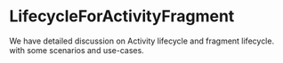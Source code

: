# LifecycleForActivityFragment
We have detailed discussion on Activity lifecycle and fragment lifecycle. with some scenarios and use-cases.  
